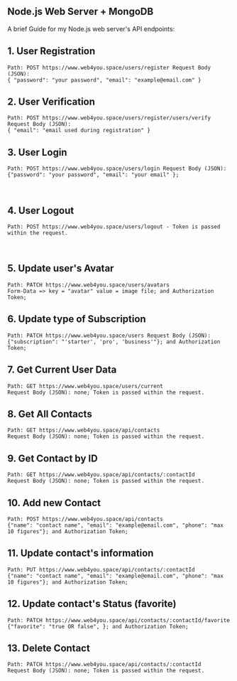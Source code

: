 ## Node.js Web Server + MongoDB

A brief Guide for my Node.js web server's API endpoints:

## 1. User Registration

`Path: POST https://www.web4you.space/users/register Request Body (JSON):`
<br>`{ "password": "your password", "email": "example@email.com" } ` <br>

## 2. User Verification

`Path: POST https://www.web4you.space/users/register/users/verify Request Body (JSON):`
<br>`{ "email": "email used during registration" }` <br>

## 3. User Login

`Path: POST https://www.web4you.space/users/login Request Body (JSON):`
<br>`{"password": "your password", "email": "your email" };`

<br>

## 4. User Logout

`Path: POST https://www.web4you.space/users/logout - Token is passed within the request.`

<br>

## 5. Update user's Avatar

`Path: PATCH https://www.web4you.space/users/avatars`
<br>`Form-Data => key = "avatar" value = image file; and Authorization Token;`
<br>

## 6. Update type of Subscription

`Path: PATCH https://www.web4you.space/users Request Body (JSON):`
<br>`{"subscription": "'starter', 'pro', 'business'"}; and Authorization Token;`
<br>

## 7. Get Current User Data

`Path: GET https://www.web4you.space/users/current`
<br>`Request Body (JSON): none; Token is passed within the request.`

## 8. Get All Contacts

`Path: GET https://www.web4you.space/api/contacts`
<br>`Request Body (JSON): none; Token is passed within the request.`

## 9. Get Contact by ID

`Path: GET https://www.web4you.space/api/contacts/:contactId`
<br>`Request Body (JSON): none; Token is passed within the request.`

## 10. Add new Contact

`Path: POST https://www.web4you.space/api/contacts`
<br>`{"name": "contact name", "email": "example@email.com", "phone": "max 10 figures"}; and Authorization Token;`
<br>

## 11. Update contact's information

`Path: PUT https://www.web4you.space/api/contacts/:contactId`
<br>`{"name": "contact name", "email": "example@email.com", "phone": "max 10 figures"}; and Authorization Token;`
<br>

## 12. Update contact's Status (favorite)

`Path: PATCH https://www.web4you.space/api/contacts/:contactId/favorite`
<br>`{"favorite": "true OR false", }; and Authorization Token;` <br>

## 13. Delete Contact

`Path: PATCH https://www.web4you.space/api/contacts/:contactId`
<br>`Request Body (JSON): none; Token is passed within the request.` <br>
